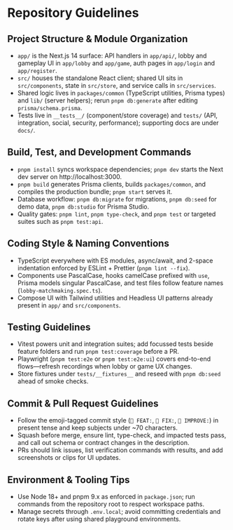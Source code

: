 # Repository Guidelines

## Project Structure & Module Organization
- `app/` is the Next.js 14 surface: API handlers in `app/api/`, lobby and gameplay UI in `app/lobby` and `app/game`, auth pages in `app/login` and `app/register`.
- `src/` houses the standalone React client; shared UI sits in `src/components`, state in `src/store`, and service calls in `src/services`.
- Shared logic lives in `packages/common` (TypeScript utilities, Prisma types) and `lib/` (server helpers); rerun `pnpm db:generate` after editing `prisma/schema.prisma`.
- Tests live in `__tests__/` (component/store coverage) and `tests/` (API, integration, social, security, performance); supporting docs are under `docs/`.

## Build, Test, and Development Commands
- `pnpm install` syncs workspace dependencies; `pnpm dev` starts the Next dev server on http://localhost:3000.
- `pnpm build` generates Prisma clients, builds `packages/common`, and compiles the production bundle; `pnpm start` serves it.
- Database workflow: `pnpm db:migrate` for migrations, `pnpm db:seed` for demo data, `pnpm db:studio` for Prisma Studio.
- Quality gates: `pnpm lint`, `pnpm type-check`, and `pnpm test` or targeted suites such as `pnpm test:api`.

## Coding Style & Naming Conventions
- TypeScript everywhere with ES modules, async/await, and 2-space indentation enforced by ESLint + Prettier (`pnpm lint --fix`).
- Components use PascalCase, hooks camelCase prefixed with `use`, Prisma models singular PascalCase, and test files follow feature names (`lobby-matchmaking.spec.ts`).
- Compose UI with Tailwind utilities and Headless UI patterns already present in `app/` and `src/components`.

## Testing Guidelines
- Vitest powers unit and integration suites; add focussed tests beside feature folders and run `pnpm test:coverage` before a PR.
- Playwright (`pnpm test:e2e` or `pnpm test:e2e:ui`) covers end-to-end flows—refresh recordings when lobby or game UX changes.
- Store fixtures under `tests/__fixtures__` and reseed with `pnpm db:seed` ahead of smoke checks.

## Commit & Pull Request Guidelines
- Follow the emoji-tagged commit style (`🎯 FEAT:`, `🔧 FIX:`, `🎨 IMPROVE:`) in present tense and keep subjects under ~70 characters.
- Squash before merge, ensure lint, type-check, and impacted tests pass, and call out schema or contract changes in the description.
- PRs should link issues, list verification commands with results, and add screenshots or clips for UI updates.

## Environment & Tooling Tips
- Use Node 18+ and pnpm 9.x as enforced in `package.json`; run commands from the repository root to respect workspace paths.
- Manage secrets through `.env.local`; avoid committing credentials and rotate keys after using shared playground environments.
